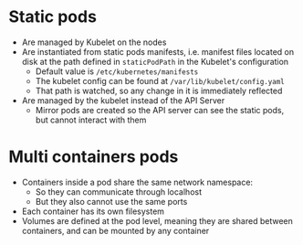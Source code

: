 # Static pods
- Are managed by Kubelet on the nodes
- Are instantiated from static pods manifests, i.e. manifest files located on disk at the path defined in `staticPodPath` in the Kubelet's configuration
	- Default value is `/etc/kubernetes/manifests`
	- The kubelet config can be found at `/var/lib/kubelet/config.yaml`
	- That path is watched, so any change in it is immediately reflected
- Are managed by the kubelet instead of the API Server
	- Mirror pods are created so the API server can see the static pods, but cannot interact with them

# Multi containers pods
- Containers inside a pod share the same network namespace:
	- So they can communicate through localhost
	- But they also cannot use the same ports
- Each container has its own filesystem
- Volumes are defined at the pod level, meaning they are shared between containers, and can be mounted by any container
